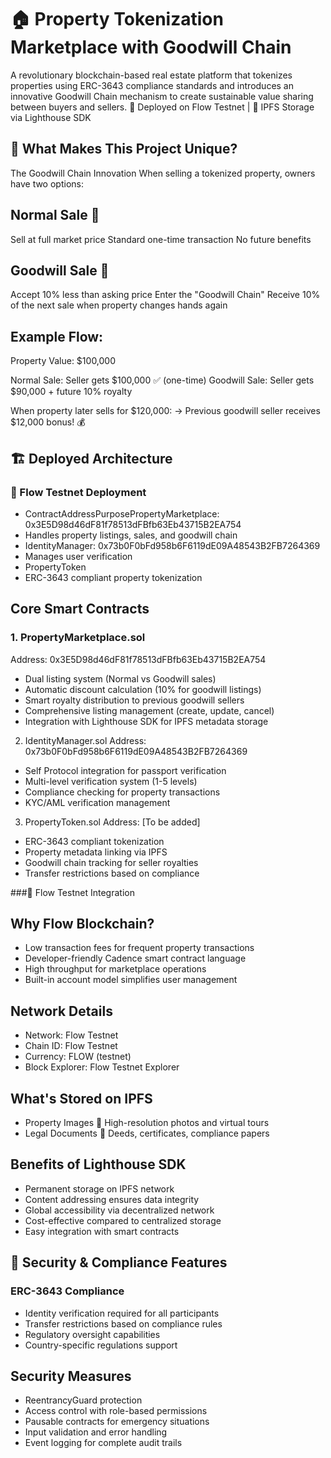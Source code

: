 # 🏠 Property Tokenization Marketplace with Goodwill Chain
A revolutionary blockchain-based real estate platform that tokenizes properties using ERC-3643 compliance standards and introduces an innovative Goodwill Chain mechanism to create sustainable value sharing between buyers and sellers.
🌊 Deployed on Flow Testnet | 📁 IPFS Storage via Lighthouse SDK
## 🌟 What Makes This Project Unique?
The Goodwill Chain Innovation
When selling a tokenized property, owners have two options:

## Normal Sale 🔄

Sell at full market price
Standard one-time transaction
No future benefits


## Goodwill Sale 🤝

Accept 10% less than asking price
Enter the "Goodwill Chain"
Receive 10% of the next sale when property changes hands again



## Example Flow:
Property Value: $100,000

Normal Sale:    Seller gets $100,000 ✅ (one-time)
Goodwill Sale:  Seller gets $90,000 + future 10% royalty

When property later sells for $120,000:
→ Previous goodwill seller receives $12,000 bonus! 💰
## 🏗️ Deployed Architecture
### 📍 Flow Testnet Deployment
- ContractAddressPurposePropertyMarketplace: 0x3E5D98d46dF81f78513dFBfb63Eb43715B2EA754
- Handles property listings, sales, and goodwill chain 
- IdentityManager: 0x73b0F0bFd958b6F6119dE09A48543B2FB7264369
- Manages user verification 
- PropertyToken
- ERC-3643 compliant property tokenization
## Core Smart Contracts
### 1. PropertyMarketplace.sol
Address: 0x3E5D98d46dF81f78513dFBfb63Eb43715B2EA754

- Dual listing system (Normal vs Goodwill sales)
- Automatic discount calculation (10% for goodwill listings)
- Smart royalty distribution to previous goodwill sellers
- Comprehensive listing management (create, update, cancel)
- Integration with Lighthouse SDK for IPFS metadata storage

2. IdentityManager.sol
Address: 0x73b0F0bFd958b6F6119dE09A48543B2FB7264369

- Self Protocol integration for passport verification
- Multi-level verification system (1-5 levels)
- Compliance checking for property transactions
- KYC/AML verification management

3. PropertyToken.sol
Address: [To be added]

- ERC-3643 compliant tokenization
- Property metadata linking via IPFS
- Goodwill chain tracking for seller royalties
- Transfer restrictions based on compliance

###🌊 Flow Testnet Integration
## Why Flow Blockchain?

- Low transaction fees for frequent property transactions
- Developer-friendly Cadence smart contract language
- High throughput for marketplace operations
- Built-in account model simplifies user management

## Network Details

- Network: Flow Testnet
- Chain ID: Flow Testnet
- Currency: FLOW (testnet)
- Block Explorer: Flow Testnet Explorer

## What's Stored on IPFS

- Property Images 📸 High-resolution photos and virtual tours
- Legal Documents 📄 Deeds, certificates, compliance papers

## Benefits of Lighthouse SDK

- Permanent storage on IPFS network
- Content addressing ensures data integrity
- Global accessibility via decentralized network
- Cost-effective compared to centralized storage
- Easy integration with smart contracts

## 🔐 Security & Compliance Features
### ERC-3643 Compliance

- Identity verification required for all participants
- Transfer restrictions based on compliance rules
- Regulatory oversight capabilities
- Country-specific regulations support

## Security Measures

- ReentrancyGuard protection
- Access control with role-based permissions
- Pausable contracts for emergency situations
- Input validation and error handling
- Event logging for complete audit trails
